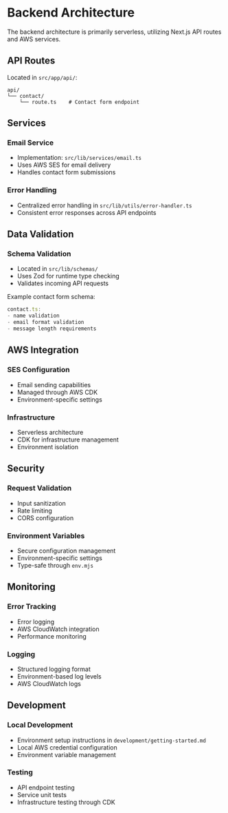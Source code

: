 # Backend Architecture

The backend architecture is primarily serverless, utilizing Next.js API routes and AWS services.

## API Routes

Located in `src/app/api/`:

```
api/
└── contact/
    └── route.ts    # Contact form endpoint
```

## Services

### Email Service

- Implementation: `src/lib/services/email.ts`
- Uses AWS SES for email delivery
- Handles contact form submissions

### Error Handling

- Centralized error handling in `src/lib/utils/error-handler.ts`
- Consistent error responses across API endpoints

## Data Validation

### Schema Validation

- Located in `src/lib/schemas/`
- Uses Zod for runtime type checking
- Validates incoming API requests

Example contact form schema:

```typescript
contact.ts:
- name validation
- email format validation
- message length requirements
```

## AWS Integration

### SES Configuration

- Email sending capabilities
- Managed through AWS CDK
- Environment-specific settings

### Infrastructure

- Serverless architecture
- CDK for infrastructure management
- Environment isolation

## Security

### Request Validation

- Input sanitization
- Rate limiting
- CORS configuration

### Environment Variables

- Secure configuration management
- Environment-specific settings
- Type-safe through `env.mjs`

## Monitoring

### Error Tracking

- Error logging
- AWS CloudWatch integration
- Performance monitoring

### Logging

- Structured logging format
- Environment-based log levels
- AWS CloudWatch logs

## Development

### Local Development

- Environment setup instructions in `development/getting-started.md`
- Local AWS credential configuration
- Environment variable management

### Testing

- API endpoint testing
- Service unit tests
- Infrastructure testing through CDK
